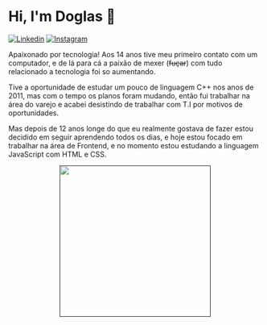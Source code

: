# Hi, I'm Doglas 🤙
[![Linkedin](https://camo.githubusercontent.com/a493f6833f99fb3c85788d6d9305e6b7a42b838e5ee5d138fd9a8214a7e77472/68747470733a2f2f696d672e736869656c64732e696f2f62616467652f6c696e6b6564696e2d2532333030373742352e7376673f267374796c653d666f722d7468652d6261646765266c6f676f3d6c696e6b6564696e266c6f676f436f6c6f723d7768697465)](https://www.linkedin.com/in/doglas-faria-08317199/)
[![Instagram](https://camo.githubusercontent.com/5c3f3164b340475c38f1ec3d8c6d0c6e8656fbccac25d06cfb86477079b88638/68747470733a2f2f696d672e736869656c64732e696f2f62616467652f696e7374616772616d2d2532334534343035462e7376673f267374796c653d666f722d7468652d6261646765266c6f676f3d696e7374616772616d266c6f676f436f6c6f723d7768697465)](https://www.instagram.com/dglas_f/)

Apaixonado por tecnologia! Aos 14 anos tive meu primeiro contato com um computador, e de lá para cá a paixão de mexer (~~fuçar~~) com tudo relacionado a tecnologia foi so aumentando.

Tive a oportunidade de estudar um pouco de linguagem C++ nos anos de 2011, mas com o tempo os planos foram mudando, então fui trabalhar na área do varejo e acabei desistindo de trabalhar com T.I por motivos de oportunidades.

Mas depois de 12 anos longe do que eu realmente gostava de fazer estou decidido em seguir aprendendo todos os dias, e hoje estou focado em trabalhar na área de Frontend, e no momento estou estudando a linguagem JavaScript com HTML e CSS. 

<p align="center">
  <a href="">
    <img src="https://github.com/RastercOd/RastercOd/assets/118366405/3a886427-e775-4cbf-9256-2830a18edb2e" width="300" height="300">
  </a>
</p>
